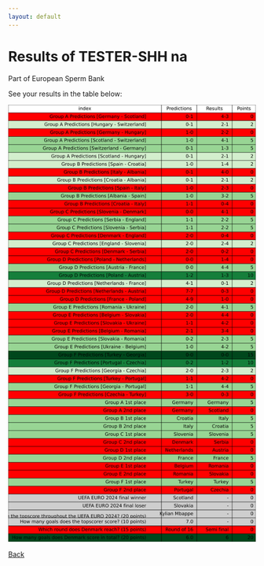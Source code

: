 ```yaml
---
layout: default
---
```


# Results of TESTER-SHH na 
    
Part of European Sperm Bank
    
See your results in the table below:
    
![TESTER-SHH na](./user_plots/TESTER-SHH_na.svg)

[Back](https://christianbanggribsvad.github.io/em_spillet.github.io/)
